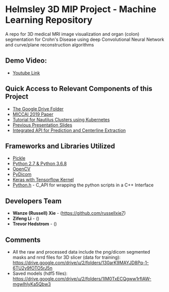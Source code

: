 # Helmsley 3D MIP Project - Machine Learning Repository
A repo for 3D medical MRI image visualization and organ (colon) segmentation for Crohn's Disease using deep Convolutional Neural Network and curve/plane reconstruction algorithms 

## Demo Video:
* [Youtube Link](https://youtu.be/lmlQ7z5Yjug)

## Quick Access to Relevant Components of this Project

* [The Google Drive Folder](https://drive.google.com/drive/folders/1AunUYgQ-9ka_B1l2Z9-GuUamAn2uUq7t?usp=sharing)
* [MICCAI 2019 Paper](https://www.overleaf.com/4492563319trcchxtphgrw)
* [Tutorial for Nautilus Clusters using Kubernetes](https://docs.google.com/document/d/1wqA_Z3cJzHDX2bTvzgSnVFPjCa8qKwpf5X6XLIMTaA8/edit?usp=sharing)
* [Previous Presentation Slides](https://docs.google.com/presentation/d/16SVB5gvhoe-OGjmxUGqrrv-eT7HzAeizTpWoNYDJ4K8/edit?usp=sharing)
* [Integrated API for Prediction and Centerline Extraction]()

## Frameworks and Libraries Utilized

* [Pickle](https://docs.python.org/3/library/pickle.html)
* [Python 2.7 & Python 3.6.8](https://www.python.org/)
* [OpenCV](https://opencv.org/)
* [PyDicom](https://pydicom.github.io/pydicom/stable/index.html)
* [Keras with Tensorflow Kernel](https://keras.io/)
* [Python.h]() - C_API for wrapping the python scripts in a C++ Interface


## Developers Team

* **Wanze (Russell) Xie** - (https://github.com/russellxie7)
* **Zifeng Li** - ()
* **Trevor Hedstrom** - ()


## Comments

* All the raw and processed data include the png/dicom segmented masks and nrrd files for 3D slicer (data for training): https://drive.google.com/drive/u/2/folders/130arK9MAYJD8Pq-1-6TU2y9fOTO5rJ5n
* Saved models (hdf5 files): https://drive.google.com/drive/u/2/folders/1IM0TxECQgww1rflAW-mgwIhlyKa5Qbw3
